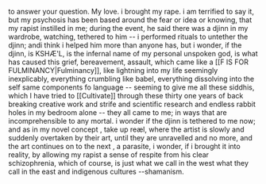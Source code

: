 to answer your question. My love. i brought my rape. i am terrified to say it, but my psychosis has been based around the fear or idea or knowing, that my rapist instilled in me; during the event, he said there was a djinn in my wardrobe, watching, tethered to him -- i performed rituals to untether the djinn; andi think i helped him more than anyone has, but i wonder, if the djinn, is KSHÆ'L, is the infernal name of my personal unspoken god, is what has caused this grief, bereavement, assault, which came like a [[F IS FOR FULMINANCY|Fulminancy]], like lightning into my life seemingly inexplicably, everything crumbling like babel, everything dissolving into the self same components fo language -- seeming to give me all these siddhis, which I have tried to [[Cultivate]] through these thirty one years of back breaking creative work and strife and scientific research and endless rabbit holes in my bedroom alone -- they all came to me; in ways that are incomprehensible to any mortal. i wonder if the djinn is tethered to me now; and as in my novel concept , take up reæl, where the artist is slowly and suddenly overtaken by their art, until they are unravelled and no more, and the art continues on to the next , a parasite, i wonder, if i brought it into reality, by allowing my rapist a sense of respite from his clear schizophrenia, which of course, is just what we call in the west what they call in the east and indigenous cultures --shamanism.